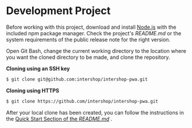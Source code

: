 # Development Project

Before working with this project, download and install [Node.js](https://nodejs.org) with the included npm package manager. Check the project's _README.md_ or the system requirements of the public release note for the right version.

Open Git Bash, change the current working directory to the location where you want the cloned directory to be made, and clone the repository.

**Cloning using an SSH key**

````bash
$ git clone git@github.com:intershop/intershop-pwa.git
````

**Cloning using HTTPS**

````bash
$ git clone https://github.com/intershop/intershop-pwa.git
````

After your local clone has been created, you can follow the instructions in the [Quick Start Section of the _README.md_](https://github.com/intershop/intershop-pwa/blob/develop/README.md#quick-start) .

